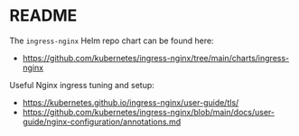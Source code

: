 # README
The `ingress-nginx` Helm repo chart can be found here:
- <https://github.com/kubernetes/ingress-nginx/tree/main/charts/ingress-nginx>

Useful Nginx ingress tuning and setup:
- <https://kubernetes.github.io/ingress-nginx/user-guide/tls/>
- <https://github.com/kubernetes/ingress-nginx/blob/main/docs/user-guide/nginx-configuration/annotations.md>
